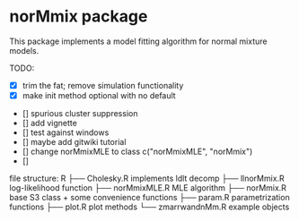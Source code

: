 norMmix package
=====

This package implements a model fitting algorithm for normal mixture models.

TODO:
- [X] trim the fat; remove simulation functionality
- [X] make init method optional with no default
- [] spurious cluster suppression
- [] add vignette
- [] test against windows
- [] maybe add gitwiki tutorial
- [] change norMmixMLE to class c("norMmixMLE", "norMmix")
- []


file structure:
        R
        ├── Cholesky.R          implements ldlt decomp
        ├── llnorMmix.R         log-likelihood function
        ├── norMmixMLE.R        MLE algorithm
        ├── norMmix.R           base S3 class + some convenience functions
        ├── param.R             parametrization functions
        ├── plot.R              plot methods
        └── zmarrwandnMm.R      example objects
